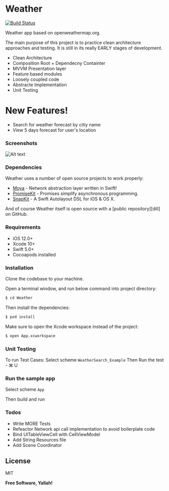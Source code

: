 # Weather


[![Build Status](https://travis-ci.org/joemccann/dillinger.svg?branch=master)](https://travis-ci.org/joemccann/dillinger)

Weather app based on openweathermap.org.

The main purpose of this project is to practice clean architecture approaches and testing. It is still in its really EARLY stages of development.

  - Clean Architecture
  - Composition Root + Dependecny Containter
  - MVVM Presentation layer
  - Feature based modules
  - Loosely coupled code
  - Abstracte Implementation
  - Unit Testing

# New Features!

  - Search for weather forecast by citiy name
  - View 5 days forecast for user's location

### Screenshots
![Alt text](/../master/App/Resources/demo.jpg?raw=true "Demo")


### Dependencies

Weather uses a number of open source projects to work properly:

* [Moya] - Network abstraction layer written in Swift!
* [PromiseKit] - Promises simplify asynchronous programming.
* [SnapKit] - A Swift Autolayout DSL for iOS & OS X.

And of course Weather itself is open source with a [public repository][dill]
 on GitHub.

### Requirements
* iOS 12.0+ 
* Xcode 10+
* Swift 5.0+
* Cocoapods installed
### Installation

Clone the codebase to your machine.

Open a terminal window, and run below command into project directory:
```sh
$ cd Weather
```

Then install the dependencies:
```sh
$ pod install
```

Make sure to open the Xcode workspace instead of the project:

```sh
$ open App.xcworkspace
```

### Unit Testing

To run Test Cases:
Select scheme `WeatherSearch_Example`
Then 
Run the test - ⌘ U

### Run the sample app

Select scheme `App`

Then build and run




### Todos

 - Write MORE Tests
 - Refeactor Network api call implementation to avoid boilerplate code
 - Bind UITableViewCell with CellViewModel
 - Add String Resources file
 - Add Scene Coordinator

License
----

MIT


**Free Software, Yallah!**

   [Moya]: <https://github.com/Moya/Moya>
   [PromiseKit]: <https://github.com/mxcl/PromiseKit>
   [SnapKit]: <https://github.com/SnapKit/SnapKit>
